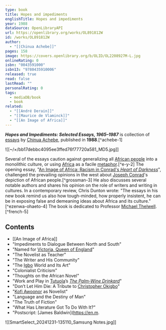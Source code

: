 ```yaml
---
type: book
title: Hopes and impediments
englishTitle: Hopes and impediments
year: 1988
dataSource: OpenLibraryAPI
url: https://openlibrary.org/works/OL891812W
id: /works/OL891812W
author:
  - "[[Chinua Achebe]]"
pages: 158
image: https://covers.openlibrary.org/b/OLID/OL2208927M-L.jpg
onlineRating: 0
isbn: "0043591000"
isbn13: "9780435910006"
released: true
read: false
lastRead: ""
personalRating: 0
tags:
  - mediaDB/book
  - book
related:
  - "[[André Derain]]"
  - "[[Maurice de Vlaminck]]"
  - "[[An Image of Africa]]"
---
```

***Hopes and Impediments: Selected Essays, 1965–1987*** is collection of [essays](https://en.m.wikipedia.org/wiki/Essay "Essay") by [Chinua Achebe](https://en.m.wikipedia.org/wiki/Chinua_Achebe "Chinua Achebe"), published in **1988**.[^achebe-1]

![[~/×/bb17debbc4095ee3ffed76f77720a581_MD5.jpg]]

Several of the essays caution against generalizing all [African people](https://en.m.wikipedia.org/wiki/Ethnic_groups_of_Africa "Ethnic groups of Africa") into a monolithic culture, or using [Africa](https://en.m.wikipedia.org/wiki/Africa "Africa") as a facile [metaphor](https://en.m.wikipedia.org/wiki/Metaphor "Metaphor").[^e-y-2] The opening essay, "[An Image of Africa: Racism in Conrad's *Heart of Darkness*](https://en.m.wikipedia.org/wiki/An_Image_of_Africa:_Racism_in_Conrad%27s_%22Heart_of_Darkness%22 "An Image of Africa: Racism in Conrad's \"Heart of Darkness\"")", challenged the prevailing opinions in the west about [Joseph Conrad](https://en.m.wikipedia.org/wiki/Joseph_Conrad "Joseph Conrad")'s depiction of African people.[^grossman-3] He also discusses several notable authors and shares his opinion on the role of writers and writing in cultures. In a contemporary review, Chris Dunton wrote: "The essays in his new book remind us also how tough-minded, how properly insistent, he can be in exposing false and demeaning ideas about Africa and its culture."[^ezenwa-ohaeto-4] The book is dedicated to Professor [Michael Thelwell](https://en.m.wikipedia.org/wiki/Michael_Thelwell "Michael Thelwell").[^french-5]

## Contents
- [[An Image of Africa]]
- "Impediments to Dialogue Between North and South"
- "Named for [Victoria, Queen of England](https://en.m.wikipedia.org/wiki/Queen_Victoria "Queen Victoria")"
- "The Novelist as Teacher"
- "The Writer and His Community"
- "The [Igbo](https://en.m.wikipedia.org/wiki/Igbo_people "Igbo people") World and Its Art"
- "Colonialist Criticism"
- "Thoughts on the African Novel"
- "Work and Play in [Tutuola](https://en.m.wikipedia.org/wiki/Amos_Tutuola "Amos Tutuola")’s *[The Palm-Wine Drinkard](https://en.m.wikipedia.org/wiki/The_Palm-Wine_Drinkard "The Palm-Wine Drinkard")*"
- "Don’t Let Him Die: A Tribute to [Christopher Okigbo](https://en.m.wikipedia.org/wiki/Christopher_Okigbo "Christopher Okigbo")"
- "[Kofi Awoonor](https://en.m.wikipedia.org/wiki/Kofi_Awoonor "Kofi Awoonor") as Novelist"
- "Language and the Destiny of Man"
- "The Truth of Fiction"
- "What Has Literature Got To Do With It?"
- "Postscript: [James Baldwin](https://en.m.

![[SmartSelect_20241231-135110_Samsung Notes.jpg]]